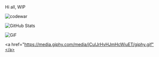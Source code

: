 Hi all,
WIP



![codewar](https://www.codewars.com/users/rrobert-lab/badges/large)


![GitHub Stats](https://github-readme-stats.vercel.app/api?username=rrobert-lab&theme=maroongold)

![GiF](https://media.giphy.com/media/jCulJrHvHJmHcWiuET/giphy-downsized.gif)

<a href="https://media.giphy.com/media/jCulJrHvHJmHcWiuET/giphy.gif"</a>
